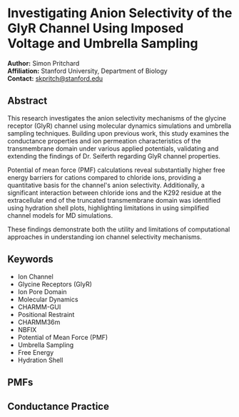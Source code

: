 # Investigating Anion Selectivity of the GlyR Channel Using Imposed Voltage and Umbrella Sampling

**Author:** Simon Pritchard  
**Affiliation:** Stanford University, Department of Biology  
**Contact:** skpritch@stanford.edu  

## Abstract

This research investigates the anion selectivity mechanisms of the glycine receptor (GlyR) channel using molecular dynamics simulations and umbrella sampling techniques. Building upon previous work, this study examines the conductance properties and ion permeation characteristics of the transmembrane domain under various applied potentials, validating and extending the findings of Dr. Seiferth regarding GlyR channel properties. 

Potential of mean force (PMF) calculations reveal substantially higher free energy barriers for cations compared to chloride ions, providing a quantitative basis for the channel's anion selectivity. Additionally, a significant interaction between chloride ions and the K292 residue at the extracellular end of the truncated transmembrane domain was identified using hydration shell plots, highlighting limitations in using simplified channel models for MD simulations. 

These findings demonstrate both the utility and limitations of computational approaches in understanding ion channel selectivity mechanisms.

## Keywords

- Ion Channel  
- Glycine Receptors (GlyR)  
- Ion Pore Domain  
- Molecular Dynamics  
- CHARMM-GUI  
- Positional Restraint  
- CHARMM36m  
- NBFIX  
- Potential of Mean Force (PMF)  
- Umbrella Sampling  
- Free Energy  
- Hydration Shell

## PMFs



## Conductance Practice
